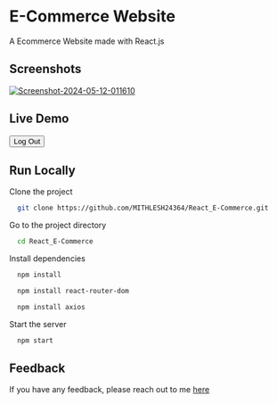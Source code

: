# E-Commerce Website

A Ecommerce Website made with React.js 


## Screenshots

<a href="https://ibb.co/NmJdHfc"><img src="https://i.ibb.co/rczR1qD/Screenshot-2024-05-12-011610.png" alt="Screenshot-2024-05-12-011610"></a>


## Live Demo
<a href ="https://react-e-commerce-mks.netlify.app/">
 <button  className="btn btn-danger">Log Out</button></a>




## Run Locally

Clone the project

```bash
  git clone https://github.com/MITHLESH24364/React_E-Commerce.git
```

Go to the project directory

```bash
  cd React_E-Commerce
```

Install dependencies

```bash
  npm install
```
```bash
  npm install react-router-dom
```
```bash
  npm install axios
```

Start the server

```bash
  npm start
```



## Feedback

If you have any feedback, please reach out to me [here](https://mithleshsingh.com.np)



